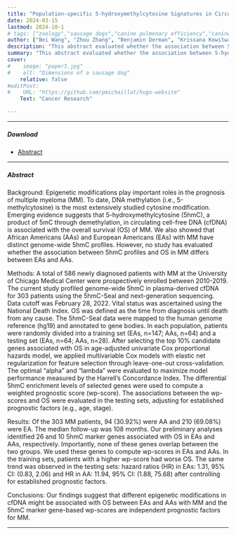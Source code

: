 ```yaml
---
title: "Population-specific 5-hydroxymethylcytosine Signatures in Circulating Cell-free DNA and Overall Survival Among Blacks and Whites with Multiple Myeloma." 
date: 2024-03-15
lastmod: 2024-10-1
# tags: ["zoology","sausage dogs","canine pulmonary efficiency","canine science","experimental zoology"]
author: ["Bei Wang", "Zhou Zhang", "Benjamin Derman", "Krissana Kowitwanich", "Jason Cheung", "Andrezej Jakubowiak", "Chuan He", "Wei Zhang", "Brian Chiu"]
description: "This abstract evaluated whether the association between 5-hydroxymethylcytosine (5hmC) profiles and overall survival in multiple myeloma differs between African Americans and European Americans."
summary: "This abstract evaluated whether the association between 5-hydroxymethylcytosine (5hmC) profiles and overall survival in multiple myeloma differs between African Americans and European Americans." 
cover:
#    image: "paper3.jpg"
#    alt: "Dimensions of a sausage dog"
    relative: false
#editPost:
#    URL: "https://github.com/pmichaillat/hugo-website"
    Text: "Cancer Research"

---
```


---

##### Download
<!--
+ [Paper](paper3.pdf)
+ [Online appendix](appendix2.pdf) -->
+ [Abstract](https://aacrjournals.org/cancerres/article/84/6_Supplement/6157/736491/Abstract-6157-Population-specific-5)

---

##### Abstract

Background: Epigenetic modifications play important roles in the prognosis of multiple myeloma (MM). To date, DNA methylation (i.e., 5-methylcytosine) is the most extensively studied cytosine modification. Emerging evidence suggests that 5-hydroxymethylcytosine (5hmC), a product of 5mC through demethylation, in circulating cell-free DNA (cfDNA) is associated with the overall survival (OS) of MM. We also showed that African Americans (AAs) and European Americans (EAs) with MM have distinct genome-wide 5hmC profiles. However, no study has evaluated whether the association between 5hmC profiles and OS in MM differs between EAs and AAs.

Methods: A total of 586 newly diagnosed patients with MM at the University of Chicago Medical Center were prospectively enrolled between 2010-2019. The current study profiled genome-wide 5hmC in plasma-derived cfDNA for 303 patients using the 5hmC-Seal and next-generation sequencing. Data cutoff was February 28, 2022. Vital status was ascertained using the National Death Index. OS was defined as the time from diagnosis until death from any cause. The 5hmC-Seal data were mapped to the human genome reference (hg19) and annotated to gene bodies. In each population, patients were randomly divided into a training set (EAs, n=147; AAs, n=64) and a testing set (EAs, n=64; AAs, n=28). After selecting the top 10% candidate genes associated with OS in age-adjusted univariate Cox proportional hazards model, we applied multivariable Cox models with elastic net regularization for feature selection through leave-one-out cross-validation. The optimal “alpha” and “lambda” were evaluated to maximize model performance measured by the Harrell’s Concordance Index. The differential 5hmC enrichment levels of selected genes were used to compute a weighted prognostic score (wp-score). The associations between the wp-scores and OS were evaluated in the testing sets, adjusting for established prognostic factors (e.g., age, stage).

Results: Of the 303 MM patients, 94 (30.92%) were AA and 210 (69.08%) were EA. The median follow-up was 108 months. Our preliminary analyses identified 26 and 10 5hmC marker genes associated with OS in EAs and AAs, respectively. Importantly, none of these genes overlap between the two groups. We used these genes to compute wp-scores in EAs and AAs. In the training sets, patients with a higher wp-score had worse OS. The same trend was observed in the testing sets: hazard ratios (HR) in EAs: 1.31, 95% CI: (0.83, 2.06) and HR in AA: 11.94, 95% CI: (1.88, 75.68) after controlling for established prognostic factors.

Conclusions: Our findings suggest that different epigenetic modifications in cfDNA might be associated with OS between EAs and AAs with MM and the 5hmC marker gene-based wp-scores are independent prognostic factors for MM.

---
<!--

##### Figure: Anselin’s Local Indicator of Spatial Autocorrelation (LISA) analysis of the average county-level age-adjusted rates of multiple myeloma incidence between 2013 and 2017 in the United States.

![](paper3.jpg)

---

##### Citation

Cheung, JTH., Tang, KC., & Koh, K. (2021). Geographic Clustering of Fast-Food Restaurants Around Secondary Schools in Hong Kong. Preventing Chronic Disease, 18, E56. PMID:34081576. [IF: 4.4]

```BibTeX
@article{PI04,
author = {Cheung, JTH., Tang, KC., & Koh, K. },
year = {2021},
title ={Geographic Clustering of Fast-Food Restaurants Around Secondary Schools in Hong Kong.},
journal = {Preventing Chronic Disease},
volume = {18},
# number = {2},
pages = {E56},
url = {https://www.cdc.gov/pcd/issues/2021/20_0601.htm}}
```

---

##### Related material

+ [Presentation slides](presentation2.pdf)
+ [Wikipedia entry](https://en.wikipedia.org/wiki/The_Finer_Points_of_Sausage_Dogs)

-->